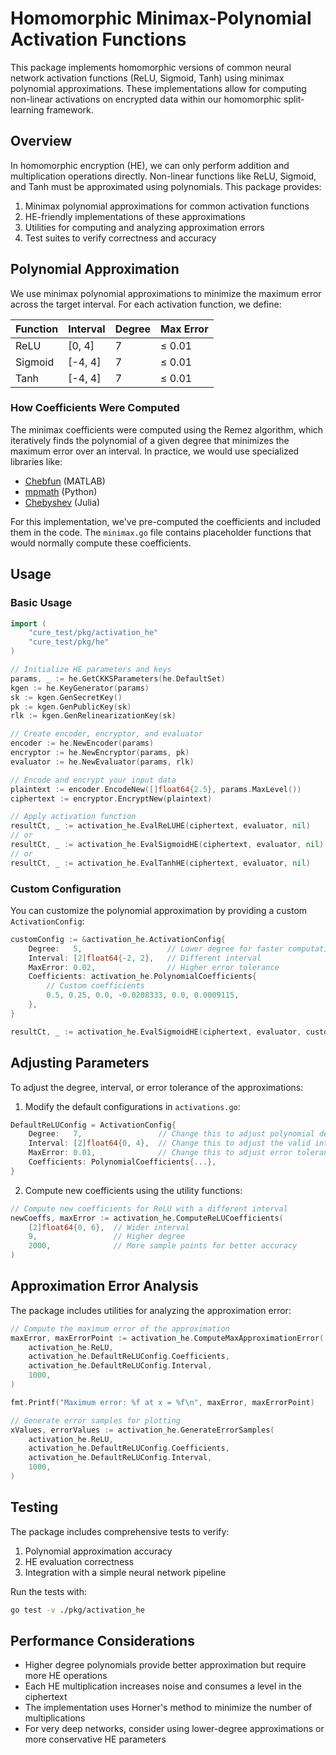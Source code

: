 # Homomorphic Minimax-Polynomial Activation Functions

This package implements homomorphic versions of common neural network activation functions (ReLU, Sigmoid, Tanh) using minimax polynomial approximations. These implementations allow for computing non-linear activations on encrypted data within our homomorphic split-learning framework.

## Overview

In homomorphic encryption (HE), we can only perform addition and multiplication operations directly. Non-linear functions like ReLU, Sigmoid, and Tanh must be approximated using polynomials. This package provides:

1. Minimax polynomial approximations for common activation functions
2. HE-friendly implementations of these approximations
3. Utilities for computing and analyzing approximation errors
4. Test suites to verify correctness and accuracy

## Polynomial Approximation

We use minimax polynomial approximations to minimize the maximum error across the target interval. For each activation function, we define:

| Function | Interval | Degree | Max Error |
|----------|----------|--------|-----------|
| ReLU     | [0, 4]   | 7      | ≤ 0.01    |
| Sigmoid  | [-4, 4]  | 7      | ≤ 0.01    |
| Tanh     | [-4, 4]  | 7      | ≤ 0.01    |

### How Coefficients Were Computed

The minimax coefficients were computed using the Remez algorithm, which iteratively finds the polynomial of a given degree that minimizes the maximum error over an interval. In practice, we would use specialized libraries like:

- [Chebfun](https://www.chebfun.org/) (MATLAB)
- [mpmath](https://mpmath.org/doc/current/calculus/approximation.html) (Python)
- [Chebyshev](https://github.com/JuliaApproximation/ApproxFun.jl) (Julia)

For this implementation, we've pre-computed the coefficients and included them in the code. The `minimax.go` file contains placeholder functions that would normally compute these coefficients.

## Usage

### Basic Usage

```go
import (
    "cure_test/pkg/activation_he"
    "cure_test/pkg/he"
)

// Initialize HE parameters and keys
params, _ := he.GetCKKSParameters(he.DefaultSet)
kgen := he.KeyGenerator(params)
sk := kgen.GenSecretKey()
pk := kgen.GenPublicKey(sk)
rlk := kgen.GenRelinearizationKey(sk)

// Create encoder, encryptor, and evaluator
encoder := he.NewEncoder(params)
encryptor := he.NewEncryptor(params, pk)
evaluator := he.NewEvaluator(params, rlk)

// Encode and encrypt your input data
plaintext := encoder.EncodeNew([]float64{2.5}, params.MaxLevel())
ciphertext := encryptor.EncryptNew(plaintext)

// Apply activation function
resultCt, _ := activation_he.EvalReLUHE(ciphertext, evaluator, nil)
// or
resultCt, _ := activation_he.EvalSigmoidHE(ciphertext, evaluator, nil)
// or
resultCt, _ := activation_he.EvalTanhHE(ciphertext, evaluator, nil)
```

### Custom Configuration

You can customize the polynomial approximation by providing a custom `ActivationConfig`:

```go
customConfig := &activation_he.ActivationConfig{
    Degree:   5,                   // Lower degree for faster computation
    Interval: [2]float64{-2, 2},   // Different interval
    MaxError: 0.02,                // Higher error tolerance
    Coefficients: activation_he.PolynomialCoefficients{
        // Custom coefficients
        0.5, 0.25, 0.0, -0.0208333, 0.0, 0.0009115,
    },
}

resultCt, _ := activation_he.EvalSigmoidHE(ciphertext, evaluator, customConfig)
```

## Adjusting Parameters

To adjust the degree, interval, or error tolerance of the approximations:

1. Modify the default configurations in `activations.go`:

```go
DefaultReLUConfig = ActivationConfig{
    Degree:   7,                 // Change this to adjust polynomial degree
    Interval: [2]float64{0, 4},  // Change this to adjust the valid interval
    MaxError: 0.01,              // Change this to adjust error tolerance
    Coefficients: PolynomialCoefficients{...},
}
```

2. Compute new coefficients using the utility functions:

```go
// Compute new coefficients for ReLU with a different interval
newCoeffs, maxError := activation_he.ComputeReLUCoefficients(
    [2]float64{0, 6},  // Wider interval
    9,                 // Higher degree
    2000,              // More sample points for better accuracy
)
```

## Approximation Error Analysis

The package includes utilities for analyzing the approximation error:

```go
// Compute the maximum error of the approximation
maxError, maxErrorPoint := activation_he.ComputeMaxApproximationError(
    activation_he.ReLU,
    activation_he.DefaultReLUConfig.Coefficients,
    activation_he.DefaultReLUConfig.Interval,
    1000,
)

fmt.Printf("Maximum error: %f at x = %f\n", maxError, maxErrorPoint)

// Generate error samples for plotting
xValues, errorValues := activation_he.GenerateErrorSamples(
    activation_he.ReLU,
    activation_he.DefaultReLUConfig.Coefficients,
    activation_he.DefaultReLUConfig.Interval,
    1000,
)
```

## Testing

The package includes comprehensive tests to verify:

1. Polynomial approximation accuracy
2. HE evaluation correctness
3. Integration with a simple neural network pipeline

Run the tests with:

```bash
go test -v ./pkg/activation_he
```

## Performance Considerations

- Higher degree polynomials provide better approximation but require more HE operations
- Each HE multiplication increases noise and consumes a level in the ciphertext
- The implementation uses Horner's method to minimize the number of multiplications
- For very deep networks, consider using lower-degree approximations or more conservative HE parameters
